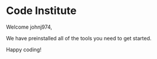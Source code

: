 # Code Institute

Welcome johnj974,

We have preinstalled all of the tools you need to get started.

Happy coding!
